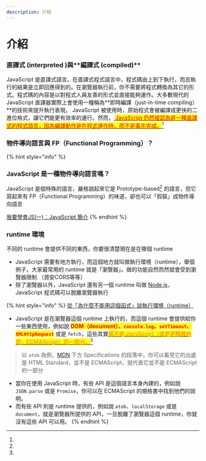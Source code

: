 ```yaml
---
description: 介紹
---
```


# 介紹

### **直譯式** (**interpreted** )與\*\*編譯式 (compiled)\*\*

JavaScript 是直譯式語言。在直譯式程式語言中，程式碼由上到下執行，而且執行的結果是立即回應得到的。在瀏覽器執行前，你不需要將程式轉換為其它的形式。程式碼的內容是以對程式人員友善的形式並直接能夠運作。大多數現代的 JavaScript 直譯器實際上會使用一種稱為\*\*即時編譯（just-in-time compiling）\*\*的技術來提升執行表現。 JavaScript 被使用時，原始程式會被編譯成更快的二進位格式，讓它們能更有效率的運行。然而，[ <mark style="color:red;">JavaScript 仍然被認為是一種直譯式的程式語言，因為編譯動作是在程式運作時，而不是事先完成。</mark>](#user-content-fn-1)[^1]



### 物件導向語言與 FP（Functional Programming）？ <a href="#javascript" id="javascript"></a>

{% hint style="info" %}
### JavaScript 是一種物件導向語言嗎？ <a href="#javascript" id="javascript"></a>

JavaScript 是個特殊的語言，嚴格說起來它是 Prototype-based[^2] 的語言，但它寫起來有 FP（Functional Programming）的味道，卻也可以「假裝」成物件導向語言

[我要學會JS(一)：JavaScript 簡介](https://noob.tw/javascript-introduction/)
{% endhint %}



### runtime 環境

不同的 runtime 會提供不同的東西，你要很清楚現在是在哪個 runtime

* JavaScript 需要有地方執行，而這個地方就叫做執行環境（runtime），舉個例子，大家最常用的 runtime 就是「瀏覽器」。做的功能自然而然就會受到瀏覽器限制 （資安CORS等等）
* 除了瀏覽器以外，JavaScript 還有另一個 runtime 叫做 [Node.js](https://nodejs.org/en/)，JavaScript 程式碼可以脫離瀏覽器執行

{% hint style="info" %}
[從「為什麼不能用這個函式」談執行環境（runtime）](https://blog.huli.tw/2022/02/09/javascript-runtime/)

* JavaScript 是在瀏覽器這個 runtime 上執行的，而這個 runtime 會提供給你一些東西使用，例如說 <mark style="color:red;">**DOM（document）、**</mark><mark style="color:red;">**`console.log`**</mark><mark style="color:red;">**、**</mark><mark style="color:red;">**`setTimeout`**</mark><mark style="color:red;">**、**</mark><mark style="color:red;">**`XMLHttpRequest`**</mark> 或是 `fetch`，這些其實[<mark style="color:orange;">**都不是 JavsScript（或是更精確地說，ECMAScript）的一部分。**</mark>](#user-content-fn-3)[^3]

> 以 `atob` 為例，[MDN](https://developer.mozilla.org/en-US/docs/Web/API/atob#specifications) 下方 Specifications 的段落中，你可以看見它的出處是 HTML Standard，並不是 ECMAScript，就代表它並不是 ECMAScript 的一部分

* 當你在使用 JavaScript 時，有些 API 是這個語言本身內建的，例如說 `JSON.parse` 或是 `Promise`，你可以在 ECMAScript 的規格書中找到他們的說明。
* 而有些 API 則是 runtime 提供的，例如說 `atob`、`localStorage` 或是 `document`，就是瀏覽器所提供的 API，一旦脫離了瀏覽器這個 runtime，你就沒有這些 API 可以用。
{% endhint %}

&#x20;



[^1]: 

[^2]: 

[^3]: 
